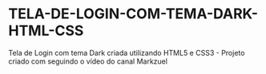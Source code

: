 # TELA-DE-LOGIN-COM-TEMA-DARK-HTML-CSS
Tela de Login com tema Dark criada utilizando HTML5 e CSS3 - Projeto criado com seguindo o vídeo do canal Markzuel 
